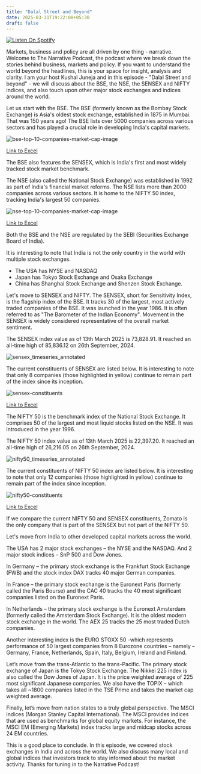 ```yaml
---
title: "Dalal Street and Beyond"
date: 2025-03-31T19:22:08+05:30
draft: false
---
```


[![Listen On Spotify](https://img.shields.io/badge/Spotify-1ED760?style=for-the-badge&logo=spotify&logoColor=white)](https://open.spotify.com/episode/3h5WQPx1zq8slyuYgLtJGO?si=696a29ae19ab4d84)

Markets, business and policy are all driven by one thing - narrative. Welcome to The Narrative Podcast, the podcast where we break down the stories behind business, markets and policy. If you want to understand the world beyond the headlines, this is your space for insight, analysis and clarity. I am your host Kushal Juneja and in this episode - "Dalal Street and beyond" - we will discuss about the BSE, the NSE, the SENSEX and NIFTY indices, and also touch upon other major stock exchanges and indices around the world.

Let us start with the BSE. The BSE (formerly known as the Bombay Stock Exchange) is Asia's oldest stock exchange, established in 1875 in Mumbai. That was 150 years ago! The BSE lists over 5000 companies across various sectors and has played a crucial role in developing India's capital markets.

![bse-top-10-companies-market-cap-image](https://gist.github.com/user-attachments/assets/358859e7-4e3e-4172-a2f7-5d89af11c895)

[Link to Excel](https://www.dropbox.com/scl/fi/tbimq8qq5iph272ta9co7/bse-top-10-companies-market-cap.xlsx?rlkey=uanzd9tnblqdq56iyp6ml9zfd&st=sommmbxd&dl=0)

The BSE also features the SENSEX, which is India's first and most widely tracked stock market benchmark.

The NSE (also called the National Stock Exchange) was established in 1992 as part of India's financial market reforms. The NSE lists more than 2000 companies across various sectors. It is home to the NIFTY 50 index, tracking India's largest 50 companies.

![nse-top-10-companies-market-cap-image](https://gist.github.com/user-attachments/assets/14bf9c76-b6d2-461f-8dcf-76cded2c5283)

[Link to Excel](https://www.dropbox.com/scl/fi/eyhpy6l9pvnw8n3ch2x00/nse-top-10-companies-market-cap.xlsx?rlkey=o0x819i1dzw2ent4fqfdn5jdz&st=lnm26mbc&dl=0)

Both the BSE and the NSE are regulated by the SEBI (Securities Exchange Board of India).

It is interesting to note that India is not the only country in the world with multiple stock exchanges.

- The USA has NYSE and NASDAQ
- Japan has Tokyo Stock Exchange and Osaka Exchange
- China has Shanghai Stock Exchange and Shenzen Stock Exchange.

Let's move to SENSEX and NIFTY. The SENSEX, short for Sensitivity Index, is the flagship index of the BSE. It tracks 30 of the largest, most actively traded companies of the BSE. It was launched in the year 1986. It is often referred to as "The Barometer of the Indian Economy". Movement in the SENSEX is widely considered representative of the overall market sentiment.

The SENSEX index value as of 13th March 2025 is 73,828.91. It reached an all-time high of 85,836.12 on 26th September, 2024.

![sensex_timeseries_annotated](https://gist.github.com/user-attachments/assets/40d03a2d-90bc-44ef-b129-8be10cf2b50e)

The current constituents of SENSEX are listed below. It is interesting to note that only 8 companies (those highlighted in yellow) continue to remain part of the index since its inception.

![sensex-constituents](https://gist.github.com/user-attachments/assets/8e47a50e-573c-4b33-8553-65245636e195)

[Link to Excel](https://www.dropbox.com/scl/fi/04zd2atphrl72e9xa4tw0/SENSEX-constituents.xlsx?rlkey=dabs4z7xox6783ge6zu8zcpar&st=xslly81y&dl=0)

The NIFTY 50 is the benchmark index of the National Stock Exchange. It comprises 50 of the largest and most liquid stocks listed on the NSE. It was introduced in the year 1996.

The NIFTY 50 index value as of 13th March 2025 is 22,397.20. It reached an all-time high of 26,216.05 on 26th September, 2024.

![nifty50_timeseries_annotated](https://gist.github.com/user-attachments/assets/44cf813d-5645-4c45-afda-a2ea2deb7208)

The current constituents of NIFTY 50 index are listed below. It is interesting to note that only 12 companies (those highlighted in yellow) continue to remain part of the index since inception.

![nifty50-constituents](https://gist.github.com/user-attachments/assets/3240cbc6-e5b0-4666-aac4-ab64e8917136)

[Link to Excel](https://www.dropbox.com/scl/fi/nx2tuqhj9icmojy0dkw63/NIFTY50-constituents.xlsx?rlkey=07sqcaeiay80k9zf1w0g6riy1&st=jvdn8oad&dl=0)

If we compare the current NIFTY 50 and SENSEX constituents, Zomato is the only company that is part of the SENSEX but not part of the NIFTY 50.

Let's move from India to other developed capital markets across the world.

The USA has 2 major stock exchanges – the NYSE and the NASDAQ. And 2 major stock indices – SnP 500 and Dow Jones.

In Germany – the primary stock exchange is the Frankfurt Stock Exchange (FWB) and the stock index DAX tracks 40 major German companies.

In France – the primary stock exchange is the Euronext Paris (formerly called the Paris Bourse) and the CAC 40 tracks the 40 most significant companies listed on the Euronext Paris.

In Netherlands – the primary stock exchange is the Euronext Amsterdam (formerly called the Amsterdam Stock Exchange). It is the oldest modern stock exchange in the world. The AEX 25 tracks the 25 most traded Dutch companies.

Another interesting index is the EURO STOXX 50 -which represents performance of 50 largest companies from 8 Eurozone countries – namely – Germany, France, Netherlands, Spain, Italy, Belgium, Ireland and Finland.

Let’s move from the trans-Atlantic to the trans-Pacific. The primary stock exchange of Japan is the Tokyo Stock Exchange. The Nikkei 225 index is also called the Dow Jones of Japan. It is the price weighted average of 225 most significant Japanese companies. We also have the TOPIX – which takes all ~1800 companies listed in the TSE Prime and takes the market cap weighted average.

Finally, let’s move from nation states to a truly global perspective. The MSCI indices (Morgan Stanley Capital International). The MSCI provides indices that are used as benchmarks for global equity markets. For instance, the MSCI EM (Emerging Markets) index tracks large and midcap stocks across 24 EM countries.

This is a good place to conclude. In this episode, we covered stock exchanges in India and across the world. We also discuss many local and global indices that investors track to stay informed about the market activity. Thanks for tuning in to the Narrative Podcast!







